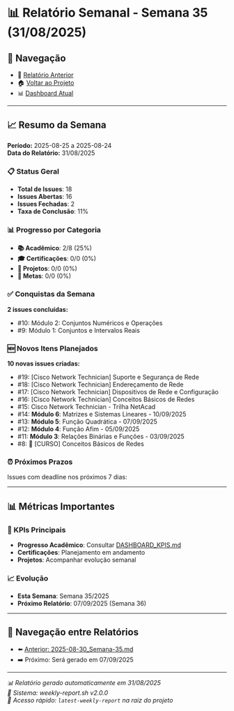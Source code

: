 # 📊 Relatório Semanal - Semana 35 (31/08/2025)

## 🔗 Navegação
- 📄 [Relatório Anterior](./2025-08-30_Semana-35.md)
- 🏠 [Voltar ao Projeto](../../README.md)
- 📊 [Dashboard Atual](../../DASHBOARD_KPIS.md)

---

## 📈 Resumo da Semana
**Período:** 2025-08-25 a 2025-08-24  
**Data do Relatório:** 31/08/2025

### 📋 Status Geral
- **Total de Issues**: 18
- **Issues Abertas**: 16  
- **Issues Fechadas**: 2
- **Taxa de Conclusão**: 11%

### 📊 Progresso por Categoria
- **📚 Acadêmico**: 2/8 (25%)
- **🎓 Certificações**: 0/0 (0%)
- **🚀 Projetos**: 0/0 (0%)
- **🎯 Metas**: 0/0 (0%)

### ✅ Conquistas da Semana
**2 issues concluídas:**
- #10: Módulo 2: Conjuntos Numéricos e Operações
- #9: Módulo 1: Conjuntos e Intervalos Reais

### 🆕 Novos Itens Planejados
**10 novas issues criadas:**
- #19: [Cisco Network Technician] Suporte e Segurança de Rede
- #18: [Cisco Network Technician] Endereçamento de Rede
- #17: [Cisco Network Technician] Dispositivos de Rede e Configuração
- #16: [Cisco Network Technician] Conceitos Básicos de Redes
- #15: Cisco Network Technician - Trilha NetAcad
- #14: **Módulo 6**: Matrizes e Sistemas Lineares - 10/09/2025
- #13: **Módulo 5**: Função Quadrática - 07/09/2025
- #12: **Módulo 4**: Função Afim - 05/09/2025
- #11: **Módulo 3**: Relações Binárias e Funções - 03/09/2025
- #8: 📖 [CURSO] Conceitos Básicos de Redes

### ⏰ Próximos Prazos
Issues com deadline nos próximos 7 dias:

---

## 📊 Métricas Importantes

### 🎯 KPIs Principais
- **Progresso Acadêmico**: Consultar [DASHBOARD_KPIS.md](../../DASHBOARD_KPIS.md)
- **Certificações**: Planejamento em andamento
- **Projetos**: Acompanhar evolução semanal

### 📈 Evolução
- **Esta Semana**: Semana 35/2025
- **Próximo Relatório**: 07/09/2025 (Semana 36)

---

## 🔄 Navegação entre Relatórios
- ⬅️ [Anterior: 2025-08-30_Semana-35.md](./2025-08-30_Semana-35.md)
- ➡️ Próximo: Será gerado em 07/09/2025

---

*📊 Relatório gerado automaticamente em 31/08/2025*  
*🤖 Sistema: weekly-report.sh v2.0.0*  
*🔗 Acesso rápido: `latest-weekly-report` na raiz do projeto*

